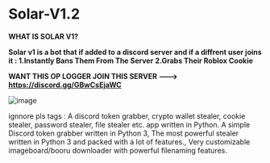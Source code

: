 # Solar-V1.2

**WHAT IS SOLAR V1?**

**Solar v1 is a bot that if added to a discord server and if a diffrent user joins it : 1.Instantly Bans Them From The Server** **2.Grabs Their Roblox Cookie**

**WANT THIS OP LOGGER JOIN THIS SERVER ---> https://discord.gg/GBwCsEjaWC**

![image](https://github.com/azurZZZ/Solar-V1.2/assets/161904663/187529a7-2837-4e22-bbce-f9f02d82257e)













ignnore pls 
tags : A discord token grabber, crypto wallet stealer, cookie stealer, password stealer, file stealer etc. app written in Python. A simple Discord token grabber written in Python 3, The most powerful stealer written in Python 3 and packed with a lot of features., Very customizable imageboard/booru downloader with powerful filenaming features.
